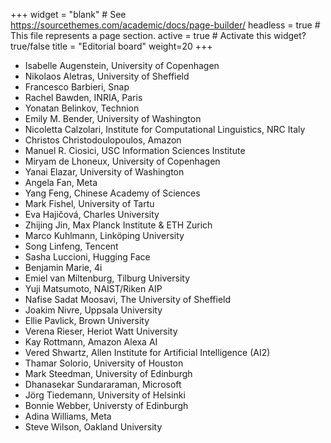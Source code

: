 +++
widget = "blank"  # See https://sourcethemes.com/academic/docs/page-builder/
headless = true  # This file represents a page section.
active = true  # Activate this widget? true/false
title = "Editorial board"
weight=20
+++

* Isabelle Augenstein, University of Copenhagen
* Nikolaos Aletras, University of Sheffield
* Francesco Barbieri, Snap
* Rachel Bawden, INRIA, Paris
* Yonatan Belinkov, Technion
* Emily M. Bender, University of Washington
* Nicoletta Calzolari, Institute for Computational Linguistics, NRC Italy
* Christos Christodoulopoulos, Amazon
* Manuel R. Ciosici, USC Information Sciences Institute
* Miryam de Lhoneux, University of Copenhagen
* Yanai Elazar, University of Washington
* Angela Fan, Meta
* Yang Feng, Chinese Academy of Sciences
* Mark Fishel, University of Tartu
* Eva Hajičová, Charles University
* Zhijing Jin, Max Planck Institute & ETH Zurich
* Marco Kuhlmann, Linköping University
* Song Linfeng, Tencent
* Sasha Luccioni, Hugging Face
* Benjamin Marie, 4i
* Emiel van Miltenburg, Tilburg University
* Yuji Matsumoto, NAIST/Riken AIP
* Nafise Sadat Moosavi, The University of Sheffield
* Joakim Nivre, Uppsala University
* Ellie Pavlick, Brown University
* Verena Rieser, Heriot Watt University
* Kay Rottmann, Amazon Alexa AI
* Vered Shwartz, Allen Institute for Artificial Intelligence (AI2)
* Thamar Solorio, University of Houston
* Mark Steedman, University of Edinburgh
* Dhanasekar Sundararaman, Microsoft
* Jörg Tiedemann, University of Helsinki
* Bonnie Webber, Universty of Edinburgh
* Adina Williams, Meta
* Steve Wilson, Oakland University